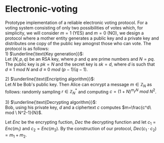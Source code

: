 # Electronic-voting
Prototype implementation of a reliable electronic voting protocol. For a voting system consisting of only two possibilities of votes which, for simplicity, we will consider $m=1$ (YES) and $m=0$ (NO), we design a protocol where a mother entity generates a public key and a private key and distributes one copy of the public key amognst those who can vote. The protocol is as follows:\
$1)$ $\underline{\text{Key generation}}$:\
Let $(N,p,q)$ be an RSA key, where $p$ and $q$ are prime numbers and $N=pq$. The public key is $pk=N$ and the secret key is $sk=d$, where $d$ is such that $d\equiv 1 \ mod \ N$ and $d\equiv 0 \ mod \ (p-1)(q-1)$.

$2)$ $\underline{\text{Encripting algorithm}}$:\
Let $N$ be Bob's public key. Then Alice can ecnrypt a message $m\in\mathbb{Z}_N$ as follows: randomly sampling $r\in\mathbb{Z}_N^*$ and computing $c=(1+N)^mr^N\ mod \ N^2$.

$3)$ $\underline{\text{Decrypting algorithm}}$:\
Bob, using his private key, $d$ and a ciphertext $c$ computes $m=\frac{c^d\ mod \ N^2-1}{N}$.

Let $Enc$ be the encrypting fuction, $Dec$ the decrypting function and let $c_1=Enc(m_1)$ and $c_2=Enc(m_2)$. By the construction of our protocol, $Dec(c_1·c_2)=m_1+m_2$.

